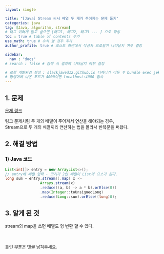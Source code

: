 ```yaml
---
layout: single

title: "[Java] Stream 써서 배열 두 개가 주어지는 문제 풀기"
categories: java
tag: [Java, algorithm, stream]
# 태그 여러개 달고 싶으면 [태그1, 태그2, 태그3 ... ] 으로 작성
toc : true # table of contents 추가
use_math: true # 수식 쓸 경우 추가
author_profile: true # 포스트 화면에서 작성자 프로필이 나타날지 여부 결정

sidebar:
  nav : "docs"
# search : false # 검색 시 결과에 나타날지 여부 결정

# 로컬 개발환경 설정 : slackjawed12.github.io 디렉터리 이동 후 bundle exec jekyll serve 명령어 실행
# 명령어에 나온 포트가 4000이면 localhost:4000 접속
---
```


## 1. 문제
 
 [문제 링크](https://www.acmicpc.net/problem/25304)
  
 링크 문제처럼 두 개의 배열이 주어져서 연산을 해야되는 경우, <br/>
 Stream으로 두 개의 배열끼리 연산하는 법을 몰라서 반복문을 써왔다.

## 2. 해결 방법

### 1) Java 코드

```java
List<int[]> entry = new ArrayList<>();
// entry에 배열 입력 - 크기가 2인 배열이 List의 요소가 된다.
long sum = entry.stream().map( x -> 
                Arrays.stream(x)
                .reduce((a, b) -> a * b).orElse(0))
                .map(Integer::toUnsignedLong)
                .reduce(Long::sum).orElse((long)0);
```

## 3. 알게 된 것
  
  stream의 map을 쓰면 배열도 형 변환 할 수 있다.
  
<br/>
<br/>
틀린 부분은 댓글 남겨주세요.